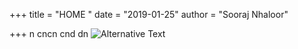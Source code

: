 
+++
title = "HOME	"
date = "2019-01-25"
author = "Sooraj Nhaloor"

+++
   n cncn cnd dn 
![Alternative Text](/img/me.jpg)
